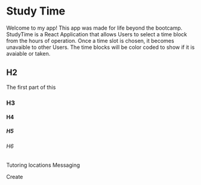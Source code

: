 # Study Time 

Welcome to my app! This app was made for life beyond the bootcamp. 
StudyTime is a React Application that allows Users to select a time block from the hours of operation. Once a time slot is chosen, it becomes unavaible to other Users. 
The time blocks will be color coded to show if it is avaiable or taken.
## H2
The first part of this 
### H3
#### H4
##### H5
###### H6

Tutoring locations 
Messaging 

Create 